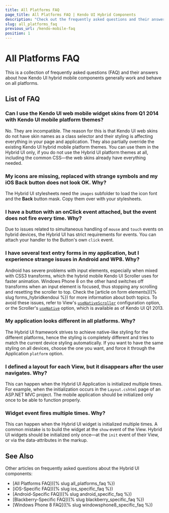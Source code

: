 ```yaml
---
title: All Platforms FAQ
page_title: All Platforms FAQ | Kendo UI Hybrid Components
description: "Check out the frequently asked questions and their answers about how Kendo UI hybrid components generally work and behave on all platforms."
slug: all_platforms_faq
previous_url: /kendo-mobile-faq
position: 1
---
```


# All Platforms FAQ

This is a collection of frequently asked questions (FAQ) and their answers about how Kendo UI hybrid mobile components generally work and behave on all platforms.

## List of FAQ

### Can I use the Kendo UI web mobile widget skins from Q1 2014 with Kendo UI mobile platform themes?

No. They are incompatible. The reason for this is that Kendo UI web skins do not have skin names as a class selector and their styling is affecting everything in your page and application. They also partially override the existing Kendo UI hybrid mobile platform themes. You can use them in the Hybrid UI only, if you do not use the Hybrid UI platform themes at all, including the common CSS&mdash;the web skins already have everything needed.

### My icons are missing, replaced with strange symbols and my iOS Back button does not look OK. Why?

The Hybrid UI stylesheets need the `images` subfolder to load the icon font and the **Back** button mask. Copy them over with your stylesheets.

### I have a button with an onClick event attached, but the event does not fire every time. Why?

Due to issues related to simultaneous handling of `mouse` and `touch` events on hybrid devices, the Hybrid UI has strict requirements for events. You can attach your handler to the Button's own `click` event.

### I have several text entry forms in my application, but I experience strange issues in Android and WP8. Why?

Android has severe problems with input elements, especially when mixed with CSS3 transforms, which the hybrid mobile Kendo UI Scroller uses for faster animation. Windows Phone 8 on the other hand switches off transforms when an input element is focused, thus stopping any scrolling and resetting the scroller to top. Check the [article on form elements]({% slug forms_hybridkendoui %}) for more information about both topics. To avoid these issues, refer to View's [`useNativeScroller`](/api/javascript/mobile/ui/view#configuration-useNativeScrolling) configuration option, or the Scroller's [`useNative`](/api/javascript/mobile/ui/scroller#configuration-useNative) option, which is available as of Kendo UI Q1 2013.

### My application looks different in all platforms. Why?

The Hybrid UI framework strives to achieve native-like styling for the different platforms, hence the styling is completely different and tries to match the current device styling automatically. If you want to have the same styling on all devices, choose the one you want, and force it through the Application `platform` option.

### I defined a layout for each View, but it disappears after the user navigates. Why?

This can happen when the Hybrid UI Application is initialized multiple times. For example, when the initialization occurs in the `Layout.cshtml` page of an ASP.NET MVC project. The mobile application should be initialized only once to be able to function properly.

### Widget event fires multiple times. Why?

This can happen when the Hybrid UI widget is initialized multiple times. A common mistake is to build the widget at the `show` event of the View. Hybrid UI widgets should be initialized only once&mdash;at the `init` event of their View, or via the data-attributes in the markup.

## See Also

Other articles on frequently asked questions about the Hybrid UI components:

* [All Platforms FAQ]({% slug all_platforms_faq %})
* [iOS-Specific FAQ]({% slug ios_specific_faq %})
* [Android-Specific FAQ]({% slug android_specific_faq %})
* [Blackberry-Specific FAQ]({% slug blackberry_specific_faq %})
* [Windows Phone 8 FAQ]({% slug windowsphone8_specific_faq %})
